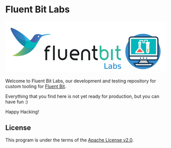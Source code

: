 # Fluent Bit Labs

![](imgs/flb-labs.png)

Welcome to Fluent Bit Labs, our development and testing repository for custom tooling for [Fluent Bit](https://fluentbit.io). 

Everything that you find here is not yet ready for production, but you can have fun :)

Happy Hacking!



## License

This program is under the terms of the [Apache License v2.0](http://www.apache.org/licenses/LICENSE-2.0).